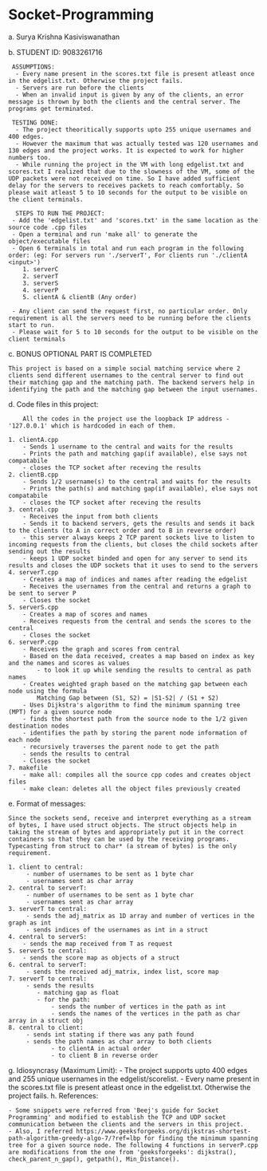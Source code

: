 # Socket-Programming

a. Surya Krishna Kasiviswanathan

b. STUDENT ID: 9083261716

	 ASSUMPTIONS:
	  - Every name present in the scores.txt file is present atleast once in the edgelist.txt. Otherwise the project fails.
	  - Servers are run before the clients
	  - When an invalid input is given by any of the clients, an error message is thrown by both the clients and the central server. The programs get terminated.

	 TESTING DONE:
	  - The project theoritically supports upto 255 unique usernames and 400 edges.
	  - However the maximum that was actually tested was 120 usernames and 130 edges and the project works. It is expected to work for higher numbers too.
	  - While running the project in the VM with long edgelist.txt and scores.txt I realized that due to the slowness of the VM, some of the UDP packets were not received on time. So I have added sufficient delay for the servers to receives packets to reach comfortably. So please wait atleast 5 to 10 seconds for the output to be visible on the client terminals.

	  STEPS TO RUN THE PROJECT:
	 - Add the 'edgelist.txt' and 'scores.txt' in the same location as the source code .cpp files
	 - Open a terminal and run 'make all' to generate the object/executable files
	 - Open 6 terminals in total and run each program in the following order: (eg: For servers run './serverT', For clients run './clientA <input>')
	 	1. serverC
	 	2. serverT
	 	3. serverS
	 	4. serverP
	 	5. clientA & clientB (Any order)

	 - Any client can send the request first, no particular order. Only requirement is all the servers need to be running before the clients start to run.
	 - Please wait for 5 to 10 seconds for the output to be visible on the client terminals 

c. BONUS OPTIONAL PART IS COMPLETED

	This project is based on a simple social matching service where 2 clients send different usernames to the central server to find out their matching gap and the matching path. The backend servers help in identifying the path and the matching gap between the input usernames.

d. Code files in this project:
	
		All the codes in the project use the loopback IP address -'127.0.0.1' which is hardcoded in each of them.

	1. clientA.cpp
		- Sends 1 username to the central and waits for the results
		- Prints the path and matching gap(if available), else says not compatabile
		- closes the TCP socket after receving the results
	2. clientB.cpp
		- Sends 1/2 username(s) to the central and waits for the results
		- Prints the path(s) and matching gap(if available), else says not compatabile
		- closes the TCP socket after receving the results
	3. central.cpp
		- Receives the input from both clients
		- Sends it to backend servers, gets the results and sends it back to the clients (to A in correct order and to B in reverse order)
		- this server always keeps 2 TCP parent sockets live to listen to incoming requests from the clients, but closes the child sockets after sending out the results
		- keeps 1 UDP socket binded and open for any server to send its results and closes the UDP sockets that it uses to send to the servers
	4. serverT.cpp
		- Creates a map of indices and names after reading the edgelist
		- Receives the usernames from the central and returns a graph to be sent to server P
		- Closes the socket
	5. serverS.cpp
		- Creates a map of scores and names
		- Receives requests from the central and sends the scores to the central
		- Closes the socket
	6. serverP.cpp
		- Receives the graph and scores from central
		- Based on the data received, creates a map based on index as key and the names and scores as values
			- to look it up while sending the results to central as path names
		- Creates weighted graph based on the matching gap between each node using the formula
			Matching Gap between (S1, S2) = |S1-S2| / (S1 + S2)
		- Uses Dijkstra's algorithm to find the minimum spanning tree (MPT) for a given source node
		- finds the shortest path from the source node to the 1/2 given destination nodes
		- identifies the path by storing the parent node information of each node
		- recursively traverses the parent node to get the path
		- sends the results to central
		- Closes the socket
	7. makefile
		- make all: compiles all the source cpp codes and creates object files
		- make clean: deletes all the object files previously created

e. Format of messages:
	
	Since the sockets send, receive and interpret everything as a stream of bytes, I have used struct objects. The struct objects help in taking the stream of bytes and appropriately put it in the correct containers so that they can be used by the receiving programs. Typecasting from struct to char* (a stream of bytes) is the only requirement.

	1. client to central:
		 - number of usernames to be sent as 1 byte char
		 - usernames sent as char array
	2. central to serverT:
		 - number of usernames to be sent as 1 byte char
		 - usernames sent as char array 
	3. serverT to central:
		 - sends the adj_matrix as 1D array and number of vertices in the graph as int
		 - sends indices of the usernames as int in a struct
	4. central to serverS:
	 	- sends the map received from T as request
	5. serverS to central:
	 	- sends the score map as objects of a struct
	6. central to serverT:
		 - sends the received adj_matrix, index list, score map
	7. serverT to central:
		 - sends the results
		 	- matching gap as float
		 	- for the path:
		 		- sends the number of vertices in the path as int
		 		- sends the names of the vertices in the path as char array in a struct obj
	8. central to client:
		 - sends int stating if there was any path found
		 - sends the path names as char array to both clients
		 		- to clientA in actual order 
		 		- to client B in reverse order

g. Idiosyncrasy (Maximum Limit):
	- The project supports upto 400 edges and 255 unique usernames in the edgelist/scorelist.
	- Every name present in the scores.txt file is present atleast once in the edgelist.txt. Otherwise the project fails.
h. References:

	- Some snippets were referred from 'Beej's guide for Socket Programming' and modified to establish the TCP and UDP socket communication between the clients and the servers in this project. 
	- Also, I referred https://www.geeksforgeeks.org/dijkstras-shortest-path-algorithm-greedy-algo-7/?ref=lbp for finding the minimum spanning tree for a given source node. The following 4 functions in serverP.cpp are modifications from the one from 'geeksforgeeks': dijkstra(), check_parent_n_gap(), getpath(), Min_Distance(). 



